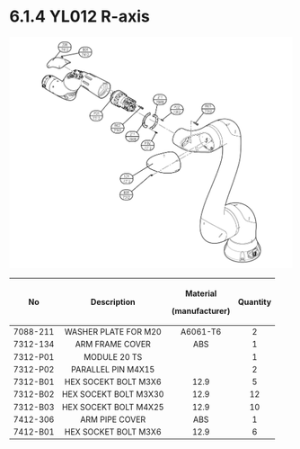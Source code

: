 # 6.1.4 YL012 R-axis

![](../../_assets/image138.png)

|  **No**  |    **Description**    | <p><strong>Material</strong></p><p><strong>(manufacturer)</strong></p> | **Quantity** |
| :------: | :-------------------: | :--------------------------------------------------------------------: | :----------: |
| 7088-211 |  WASHER PLATE FOR M20 |                                A6061-T6                                |       2      |
| 7312-134 |    ARM FRAME COVER    |                                   ABS                                  |       1      |
| 7312-P01 |      MODULE 20 TS     |                                                                        |       1      |
| 7312-P02 |   PARALLEL PIN M4X15  |                                                                        |       2      |
| 7312-B01 |  HEX SOCEKT BOLT M3X6 |                                  12.9                                  |       5      |
| 7312-B02 | HEX SOCEKT BOLT M3X30 |                                  12.9                                  |      12      |
| 7312-B03 | HEX SOCEKT BOLT M4X25 |                                  12.9                                  |      10      |
| 7412-306 |     ARM PIPE COVER    |                                   ABS                                  |       1      |
| 7412-B01 |  HEX SOCKET BOLT M3X6 |                                  12.9                                  |       6      |

